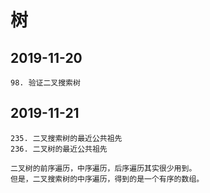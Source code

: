 # 树

## 2019-11-20

```
98. 验证二叉搜索树
```

## 2019-11-21

```
235. 二叉搜索树的最近公共祖先
236. 二叉树的最近公共祖先
```

```
二叉树的前序遍历，中序遍历，后序遍历其实很少用到。
但是，二叉搜索树的中序遍历，得到的是一个有序的数组。
```

